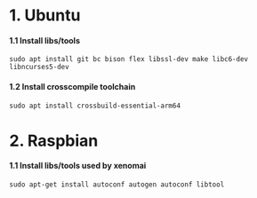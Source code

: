 # 1. Ubuntu
#### 1.1 Install libs/tools
```
sudo apt install git bc bison flex libssl-dev make libc6-dev libncurses5-dev
```

#### 1.2 Install crosscompile toolchain
```
sudo apt install crossbuild-essential-arm64
```

# 2. Raspbian 
#### 1.1 Install libs/tools used by xenomai
```
sudo apt-get install autoconf autogen autoconf libtool 
```
